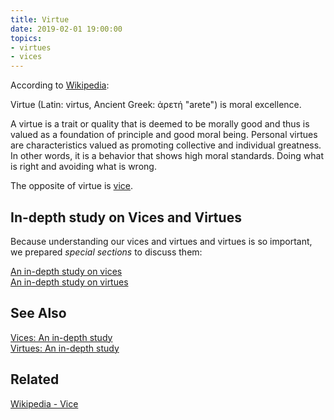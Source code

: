 ```yaml
---
title: Virtue
date: 2019-02-01 19:00:00
topics:
- virtues
- vices
---
```


According to [Wikipedia](https://en.wikipedia.org/wiki/Virtue):

Virtue (Latin: virtus, Ancient Greek: ἀρετή "arete") is moral excellence. 

A virtue is a trait or quality that is deemed to be morally good and thus is
valued as a foundation of principle and good moral being. Personal virtues are
characteristics valued as promoting collective and individual greatness. In
other words, it is a behavior that shows high moral standards. Doing what is
right and avoiding what is wrong. 

The opposite of virtue is [vice](../vice).

## In-depth study on Vices and Virtues
Because understanding our vices and virtues and virtues is so important, we
prepared *special sections* to discuss them:

[An in-depth study on vices](/vices)  
[An in-depth study on virtues](/virtues)  

## See Also
[Vices: An in-depth study](/vices)  
[Virtues: An in-depth study](/virtues)  

## Related
[Wikipedia - Vice](https://en.wikipedia.org/wiki/Virtue)
